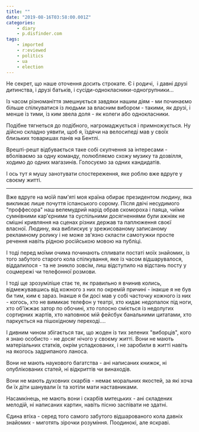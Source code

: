 ```yaml
---
title: ""
date: "2019-08-16T03:58:00.001Z"
categories:
    - diary
    - p.disfinder.com
tags:
    - imported
    - r:eviewed
    - politics
    - ua
    - election
---
```


Не секрет, що наше оточення досить строкате. Є і родичі,  і давні друзі дитинства, і друзі батьків, і сусіди-однокласники-одногрупники...
<!--more-->
Із часом різноманіття змешнується завдяки нашим діям - ми починаємо більше спілкуватися із людьми за власним вибором - такими, як друзі, і менше із тими, із ким звела доля - як колеги або однокласники.

Подібне тягнеться до подібного, нагромаджується і примножується. Ну дійсно складно уявити, щоб я, їздячи на велосипеді мав у своїх близьких товаришах панів на Бентлі.

Врешті-решт відбувається таке собі скупчення за інтересами - вболіваємо за одну команду, полюбляємо схожу музику та дозвілля, ходимо до одних магазинів. Голосуємо за одних кандидатів.

І ось тут я мушу занотувати спостереження, яке роблю вже вдруге у своєму житті.

---

Вже вдруге на моїй пам'яті моя країна обирає президентом людину, яка викликає лише почуття іспанського сорому. Після двічі несудимого "проффесора" наш велемудрий нарід обрав скомороха і паяца, чиїми сумнівними кар'єрними та суспільними досягненнями були ажніяк не смішні кривляння на сценах різних держав та паплюження своєї власної. Людину, яка виблискує у зрежисованому записаному рекламному ролику і не може зв'язно скласти самотужки просте речення навіть рідною російською мовою на публіці.

І тоді перед моїми очима починають спливати постаті моїх знайомих, із того забутого старого кола спілкування, яке із часом відшарувалося, віддалилося - та не зникло зовсім, лиш відступило на відстань посту у соцмережі чи телефонної розмови.

І тоді ще зрозуміліше стає те, як правильно я вчинив колись, відмежувавшись від кожного з них по окремій причині - інакше я не був би тим, ким є зараз. Інакше я би досі мав у собі часточку кожного із них - когось, хто не вимикає телефон у театрі, хто кидає недопалок під ноги, хто об'їжжає затор по обочині, хто голосно сміється із недолугих сортирних жартів, хто наповнює мій фейсбук банальними цитатами, хто паркується на пішохідному переході....

І дивним чином збігається так, що жоден із тих зелених "виборців", кого я знаю особисто - не досяг нічого у своєму житті. Вони не мають матеріальних статків, окрім успадкованих, і не заробили в житті навіть на якогось задрипаного ланоса.

Вони не мають наукового багатства - ані написаних книжок, ні опублікованих статей, ні відкриттів чи винаходів.

Вони не мають духовних скарбів - немає моральних якостей, за які хоча би їх діти шанували їх та хотіли мати наставниками.

Насамкінець, не мають вони і скарбів митецьких - ані складених мелодій, ні написаних картин, навіть пісню заспівати не здатні.

Єдина втіха - серед того самого забутого відшарованого кола давніх знайомих - миготять зірочки розуміння. Поодинокі, але яскраві.  
